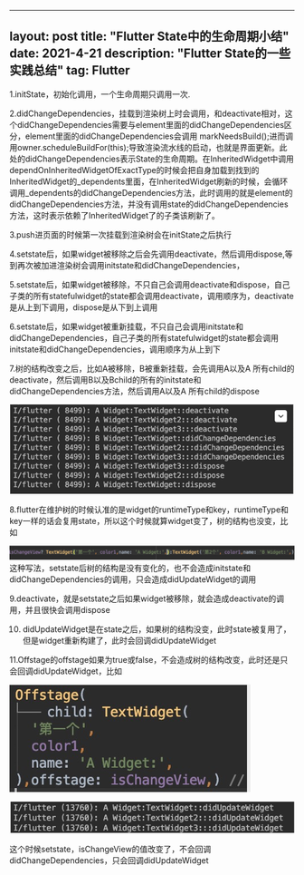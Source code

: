 
---
layout: post
title: "Flutter State中的生命周期小结"
date: 2021-4-21
description: "Flutter State的一些实践总结"
tag: Flutter 
--- 


1.initState，初始化调用，一个生命周期只调用一次.

2.didChangeDependencies，挂载到渲染树上时会调用，和deactivate相对，这个didChangeDependencies需要与element里面的didChangeDependencies区分，element里面的didChangeDependencies会调用    markNeedsBuild();进而调用owner.scheduleBuildFor(this);导致渲染流水线的启动，也就是界面更新。此处的didChangeDependencies表示State的生命周期。在InheritedWidget中调用dependOnInheritedWidgetOfExactType的时候会把自身加载到找到的InheritedWidget的_dependents里面，在InheritedWidget刷新的时候，会循环调用_dependents的didChangeDependencies方法，此时调用的就是element的didChangeDependencies方法，并没有调用state的didChangeDependencies方法，这时表示依赖了InheritedWidget了的子类该刷新了。

3.push进页面的时候第一次挂载到渲染树会在initState之后执行

4.setstate后，如果widget被移除之后会先调用deactivate，然后调用dispose,等到再次被加进渲染树会调用initstate和didChangeDependencies，

5.setstate后，如果widget被移除，不只自己会调用deactivate和dispose，自己子类的所有statefulwidget的state都会调用deactivate，调用顺序为，deactivate是从上到下调用，dispose是从下到上调用

6.setstate后，如果widget被重新挂载，不只自己会调用initstate和didChangeDependencies，自己子类的所有statefulwidget的state都会调用initstate和didChangeDependencies，调用顺序为从上到下

7.树的结构改变之后，比如A被移除，B被重新挂载，会先调用A以及A 所有child的deactivate，然后调用B以及Bchild的所有的initstate和didChangeDependencies方法，然后调用A以及A 所有child的dispose

![](/images/flutter_state/flutter_state_1.png)

8.flutter在维护树的时候认准的是widget的runtimeType和key，runtimeType和key一样的话会复用state，所以这个时候就算widget变了，树的结构也没变，比如

![](/images/flutter_state/flutter_state_2.png)
这种写法，setstate后树的结构是没有变化的，也不会造成initstate和didChangeDependencies的调用，只会造成didUpdateWidget的调用

9.deactivate，就是setstate之后如果widget被移除，就会造成deactivate的调用，并且很快会调用dispose

10. didUpdateWidget是在state之后，如果树的结构没变，此时state被复用了，但是widget重新构建了，此时会回调didUpdateWidget

11.Offstage的offstage如果为true或false，不会造成树的结构改变，此时还是只会回调didUpdateWidget，比如

![](/images/flutter_state/flutter_state_3.png)

![](/images/flutter_state/flutter_state_4.png)

这个时候setstate，isChangeView的值改变了，不会回调didChangeDependencies，只会回调didUpdateWidget


